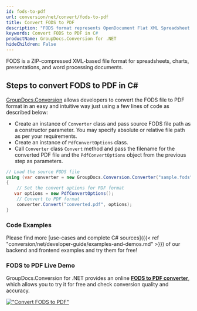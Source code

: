 ```yaml
---
id: fods-to-pdf
url: conversion/net/convert/fods-to-pdf
title: Convert FODS to PDF
description: "FODS format represents OpenDocument Flat XML Spreadsheet with .fods extension. Learn how to convert FODS to PDF file programmatically in C# language using GroupDocs.Conversion for .NET library."
keywords: Convert FODS to PDF in C#
productName: GroupDocs.Conversion for .NET
hideChildren: False
---
```


FODS is a ZIP-compressed XML-based file format for spreadsheets, charts, presentations, and word processing documents.

## Steps to convert FODS to PDF in C#

[GroupDocs.Conversion](https://products.groupdocs.com/conversion/net) allows developers to convert the FODS file to PDF format in an easy and intuitive way just using a few lines of code as described below:

* Create an instance of `Converter` class and pass source FODS file path as a constructor parameter. You may specify absolute or relative file path as per your requirements. 
* Create an instance of `PdfConvertOptions` class.
* Call `Converter` class `Convert` method and pass the filename for the converted PDF file and the `PdfConvertOptions` object from the previous step as parameters.

```csharp
// Load the source FODS file
using (var converter = new GroupDocs.Conversion.Converter("sample.fods"))
{
    // Set the convert options for PDF format
   var options = new PdfConvertOptions();
    // Convert to PDF format
    converter.Convert("converted.pdf", options);
}
```

### Code Examples

Please find more [use-cases and complete C# sources]({{< ref "conversion/net/developer-guide/examples-and-demos.md" >}}) of our backend and frontend examples and try them for free!

### FODS to PDF Live Demo

GroupDocs.Conversion for .NET provides an online [**FODS to PDF converter**](https://products.groupdocs.app/conversion/fods-to-pdf), which allows you to try it for free and check conversion quality and accuracy.

[!["Convert FODS to PDF"](conversion/net/images/convert-to-pdf/convert-fods-to-pdf.png)](https://products.groupdocs.app/conversion/fods-to-pdf)